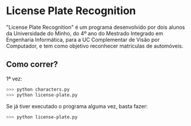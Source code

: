 # License Plate Recognition

"License Plate Recognition" é um programa desenvolvido por dois alunos da Universidade do Minho, do 4º ano do Mestrado Integrado em Engenharia Informática, para a UC Complementar de Visão por Computador, e tem como objetivo reconhecer matriculas de automóveis.

## Como correr?

1ª vez:
```bash
>>> python characters.py
>>> python license-plate.py
```
Se já tiver executado o programa alguma vez, basta fazer:
```bash
>>> python license-plate.py
```